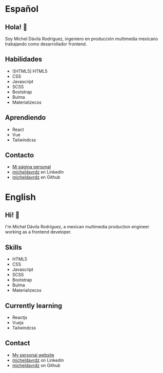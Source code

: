 <h1 align="center">
  
</h1>

# Español

## Hola! 👋 
Soy Michel Dávila Rodríguez, ingeniero en producción multimedia mexicano trabajando como desarrollador frontend.

## Habilidades
- ![HTML5] HTML5
- CSS
- Javascript
- SCSS
- Bootstrap
- Bulma
- Materializecss

## Aprendiendo
- React
- Vue
- Tailwindcss

## Contacto
- [Mi página personal](#)
- [micheldavrdz](https://linkedin.com/in/micheldavrdz) en Linkedin
- [micheldavrdz](https://github.com/micheldavrdz) en Github

# English

## Hi! 👋 
I'm Michel Dávila Rodríguez, a mexican multimedia production engineer working as a frontend developer.

## Skills
- HTML5
- CSS
- Javascript
- SCSS
- Bootstrap
- Bulma
- Materializecss

## Currently learning
- Reactjs
- Vuejs
- Tailwindcss

## Contact
- [My personal website](#)
- [micheldavrdz](https://linkedin.com/in/micheldavrdz) on Linkedin
- [micheldavrdz](https://github.com/micheldavrdz) on Github
